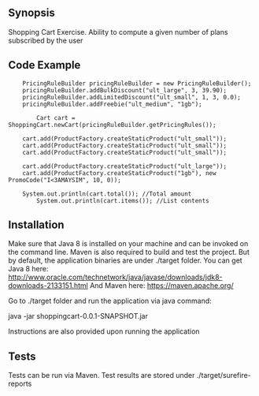 ## Synopsis

Shopping Cart Exercise. Ability to compute a given number of plans subscribed by the user 


## Code Example

		PricingRuleBuilder pricingRuleBuilder = new PricingRuleBuilder();
		pricingRuleBuilder.addBulkDiscount("ult_large", 3, 39.90);
		pricingRuleBuilder.addLimitedDiscount("ult_small", 1, 3, 0.0);
		pricingRuleBuilder.addFreebie("ult_medium", "1gb");
    
	    	Cart cart = ShoppingCart.newCart(pricingRuleBuilder.getPricingRules());

		cart.add(ProductFactory.createStaticProduct("ult_small"));
		cart.add(ProductFactory.createStaticProduct("ult_small"));
		cart.add(ProductFactory.createStaticProduct("ult_small"));

		cart.add(ProductFactory.createStaticProduct("ult_large"));
	   	cart.add(ProductFactory.createStaticProduct("1gb"), new PromoCode("I<3AMAYSIM", 10, 0));
	    	
		System.out.println(cart.total()); //Total amount
	    	System.out.println(cart.items()); //List contents

## Installation

Make sure that Java 8 is installed on your machine and can be invoked on the command line. 
Maven is also required to build and test the project. But by default, the application binaries are under ./target folder.
You can get Java 8 here: http://www.oracle.com/technetwork/java/javase/downloads/jdk8-downloads-2133151.html
And Maven here: https://maven.apache.org/

Go to ./target folder and run the application via java command:

  java -jar shoppingcart-0.0.1-SNAPSHOT.jar

Instructions are also provided upon running the application

## Tests

Tests can be run via Maven. 
Test results are stored under ./target/surefire-reports
